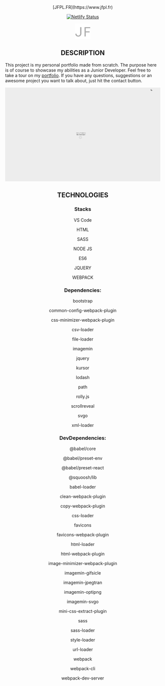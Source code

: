 <div align="center">
[JFPL.FR](https://www.jfpl.fr)
</div>

<p align="center">
  <a href="https://app.netlify.com/sites/jfpl/deploys" target="_blank">
    <img src="https://api.netlify.com/api/v1/badges/0cfda704-c61d-425f-9fa7-bf56516934b0/deploy-status" alt="Netlify Status" />
  </a>
</p>

<div align="center">
<img alt="logo" src="https://github.com/thateflondon/v1.0/blob/e9e31440ddd9a82d4ced3ab416a566b936d47e4b/assets/images/logo.png" width="50" height="50"/>
</div>

<div align="center">
<h2>DESCRIPTION</h2>
</div>

This project is my personal portfolio made from scratch. The purpose here is of course to showcase my abilities as a Junior Developer. Feel free to take a tour on my [portfolio](https://www.jfpl.fr). If you have any questions, suggestions or an awesome project you want to talk about, just hit the contact button.

<div align="center">
<img alt="demo" src="https://github.com/thateflondon/v1.0/blob/a7799c21dcf86e9fb956f42c269d0e371919f1a3/assets/images/demo.png"/>
</div>

<div align="center">
<h2>TECHNOLOGIES</h2>
</div>

<div align="center">
<h3>Stacks</h3>
</div>

<div align="center">
<p>VS Code</p>
<p>HTML</p>
<p>SASS</p>
<p>NODE JS</p>
<p>ES6</p>
<p>JQUERY</p>
<p>WEBPACK</p>
</div>

<div align="center">
<h3>Dependencies:</h3>
</div>

<div align="center">
<p>bootstrap</p>
<p>common-config-webpack-plugin</p>
<p>css-minimizer-webpack-plugin</p>
<p>csv-loader</p>
<p>file-loader</p>
<p>imagemin</p>
<p>jquery</p>
<p>kursor</p>
<p>lodash</p>
<p>path</p>
<p>rolly.js</p>
<p>scrollreveal</p>
<p>svgo</p>
<p>xml-loader</p>
</div>

<div align="center">
<h3>DevDependencies:</h3>
</div>

<div align="center">
<p>@babel/core</p>
<p>@babel/preset-env</p>
<p>@babel/preset-react</p>
<p>@squoosh/lib</p>
<p>babel-loader</p>
<p>clean-webpack-plugin</p>
<p>copy-webpack-plugin</p>
<p>css-loader</p>
<p>favicons</p>
<p>favicons-webpack-plugin</p>
<p>html-loader</p>
<p>html-webpack-plugin</p>
<p>image-minimizer-webpack-plugin</p>
<p>imagemin-gifsicle</p>
<p>imagemin-jpegtran</p>
<p>imagemin-optipng</p>
<p>imagemin-svgo</p>
<p>mini-css-extract-plugin</p>
<p>sass</p>
<p>sass-loader</p>
<p>style-loader</p>
<p>url-loader</p>
<p>webpack</p>
<p>webpack-cli</p>
<p>webpack-dev-server</p>
</div>

